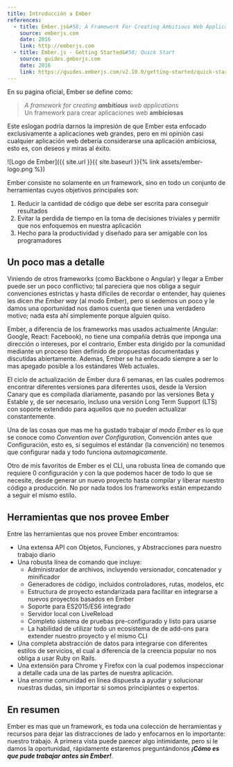 ```yaml
---
title: Introducción a Ember
references:
  - title: Ember.js&#58; A Framework For Creating Ambitious Web Applications
    source: emberjs.com
    date: 2016
    link: http://emberjs.com
  - title: Ember.js - Getting Started&#58; Quick Start
    source: guides.gmberjs.com
    date: 2016
    link: https://guides.emberjs.com/v2.10.0/getting-started/quick-start/
---
```


En su pagina oficial, Ember se define como:

> *A framework for creating **ambitious** web applications* <br/>
> Un framework para crear aplicaciones web **ambiciosas**

Este eslogan podría darnos la impresión de que Ember esta enfocado exclusivamente a aplicaciones web grandes, pero en mi opinión casi cualquier aplicación web debería considerarse una aplicación ambiciosa, esto es, con deseos y miras al éxito.

<!--more-->

![Logo de Ember]({{ site.url }}{{ site.baseurl }}{% link assets/ember-logo.png %})

Ember consiste no solamente en un framework, sino en todo un conjunto de herramientas cuyos objetivos principales son:

1. Reducir la cantidad de código que debe ser escrita para conseguir resultados
1. Evitar la perdida de tiempo en la toma de decisiones triviales y permitir que nos enfoquemos en nuestra aplicación
1. Hecho para la productividad y diseñado para ser amigable con los programadores

## Un poco mas a detalle

Viniendo de otros frameworks (como Backbone o Angular) y llegar a Ember puede ser un poco conflictivo; tal pareciera que nos obliga a seguir convenciones estrictas y hasta difíciles de recordar o entender, hay quienes les dicen *the Ember way* (al modo Ember), pero si sedemos un poco y le damos una oportunidad nos damos cuenta que tienen una verdadero motivo; nada esta ahí simplemente porque alguien quiso.

Ember, a diferencia de los frameworks mas usados actualmente (Angular: Google, React: Facebook), no tiene una compañía detrás que imponga una dirección o intereses, por el contrario, Ember esta dirigido por la comunidad mediante un proceso bien definido de propuestas documentadas y discutidas abiertamente. Ademas, Ember se ha enfocado siempre a ser lo mas apegado posible a los estándares Web actuales.

El ciclo de actualización de Ember dura 6 semanas, en las cuales podremos encontrar diferentes versiones para diferentes usos, desde la Version Canary que es compilada diariamente, pasando por las versiones Beta y Estable y, de ser necesario, incluso una versión Long Term Support (LTS) con soporte extendido para aquellos que no pueden actualizar constantemente.

Una de las cosas que mas me ha gustado trabajar *al modo Ember* es lo que se conoce como *Convention over Configuration*, Convención antes que Configuración, esto es, si seguimos el estándar (la convención) no tenemos que configurar nada y todo funciona *automagicamente*.

Otro de mis favoritos de Ember es el CLI, una robusta línea de comando que requiere 0 configuración y con la que podemos hacer de todo lo que se necesite, desde generar un nuevo proyecto hasta compilar y liberar nuestro código a producción. No por nada todos los frameworks están empezando a seguir el mismo estilo.

## Herramientas que nos provee Ember

Entre las herramientas que nos provee Ember encontramos:

- Una extensa API con Objetos, Funciones, y Abstracciones para nuestro trabajo diario
- Una robusta línea de comando que incluye:
  - Administrador de archivos, incluyendo versionador, concatenador y minificador
  - Generadores de código, incluidos controladores, rutas, modelos, etc
  - Estructura de proyecto estandarizada para facilitar en integrarse a nuevos proyectos basados en Ember
  - Soporte para ES2015/ES6 integrado
  - Servidor local con LiveReload
  - Completo sistema de pruebas pre-configurado y listo para usarse
  - La habilidad de utilizar todo un ecosistema de de add-ons para extender nuestro proyecto y el mismo CLI
- Una completa abstracción de datos para integrarse con diferentes estilos de servicios, el cual a diferencia de la creencia popular no nos obliga a usar Ruby on Rails.
- Una extensión para Chrome y Firefox con la cual podemos inspeccionar a detalle cada una de las partes de nuestra aplicación.
- Una enorme comunidad en línea dispuesta a ayudar y solucionar nuestras dudas, sin importar si somos principiantes o expertos.

## En resumen

Ember es mas que un framework, es toda una colección de herramientas y recursos para dejar las distracciones de lado y enfocarnos en lo importante: nuestro trabajo. A primera vista puede parecer algo intimidante, pero si le damos la oportunidad, rápidamente estaremos preguntándonos _**¡Cómo es que pude trabajar antes sin Ember!**_.

